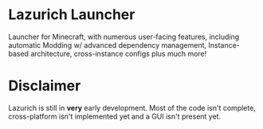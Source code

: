 # Lazurich Launcher
Launcher for Minecraft, with numerous user-facing features, including automatic Modding w/ advanced dependency management, Instance-based architecture, cross-instance configs plus much more!

# Disclaimer
Lazurich is still in **very** early development. Most of the code isn't complete, cross-platform isn't implemented yet and a GUI isn't present yet.